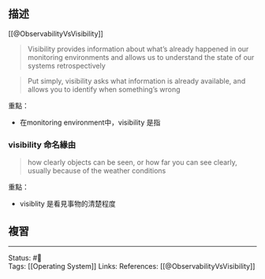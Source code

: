 ## 描述


[[@ObservabilityVsVisibility]]
> Visibility provides information about what’s already happened in our monitoring environments and allows us to understand the state of our systems retrospectively

> Put simply, visibility asks what information is already available, and allows you to identify when something’s wrong


重點：
- 在monitoring environment中，visibility 是指


### visibility 命名緣由

> how clearly objects can be seen, or how far you can see clearly, usually because of the weather conditions


重點：
- visiblity 是看見事物的清楚程度


## 複習


---
Status: #🌱  
Tags:
[[Operating System]]
Links:
References:
[[@ObservabilityVsVisibility]]